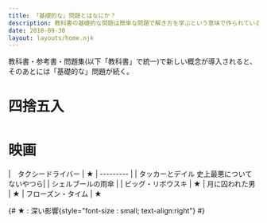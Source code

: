 ```yaml
---
title: 「基礎的な」問題とはなにか？
description: 教科書の基礎的な問題は簡単な問題で解き方を学ぶという意味で作られているが、重要なのはhow to solveではなく動機・概念を理解させることである。
date: 2018-09-30
layout: layouts/home.njk
---
```


教科書・参考書・問題集(以下「教科書」で統一)で新しい概念が導入されると、そのあとには「基礎的な」問題が続く。


# 四捨五入

<h1 style="margin-top:3rem;" class="center">映画</h1>

<div class="table-1">
<div class="table-2">
<div class="table-3">
<div class="table-4">


|　タクシードライバー  | ★
| --------- | 
| タッカーとデイル 史上最悪についてないやつら|
| シェルブールの雨傘 |
| ビッグ・リボウスキ | ★
| 月に囚われた男 | ★
| フローズン・タイム | ★



</div>
</div>
</div>
</div>

{# ★ : 深い影響{style="font-size : small; text-align:right"} #}
